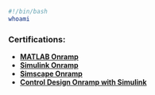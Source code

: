 ```bash 
#!/bin/bash
whoami
```
### Certifications:

- **[MATLAB Onramp](https://matlabacademy.mathworks.com/progress/share/certificate.html?id=70872287-08b2-4201-8a6c-b32e087b5a16&)**
- **[Simulink Onramp](https://matlabacademy.mathworks.com/progress/share/certificate.html?id=1fdbb4b3-6568-4fa6-8764-dde85df1464c&)**
- **[Simscape Onramp](https://matlabacademy.mathworks.com/progress/share/certificate.html?id=1c58d4f9-9703-455d-8463-9231a2ec0f6b&)**
- **[Control Design Onramp with Simulink](https://matlabacademy.mathworks.com/progress/share/certificate.html?id=86b2859d-6e64-48d5-ab0b-c74573eab296&)**

<!--
**rickb3n/rickb3n** is a ✨ _special_ ✨ repository because its `README.md` (this file) appears on your GitHub profile.

Here are some ideas to get you started:

- 🔭 I’m currently working on ...
- 🌱 I’m currently learning ...
- 👯 I’m looking to collaborate on ...
- 🤔 I’m looking for help with ...
- 💬 Ask me about ...
- 📫 How to reach me: ...
- 😄 Pronouns: ...
- ⚡ Fun fact: ...
-->
